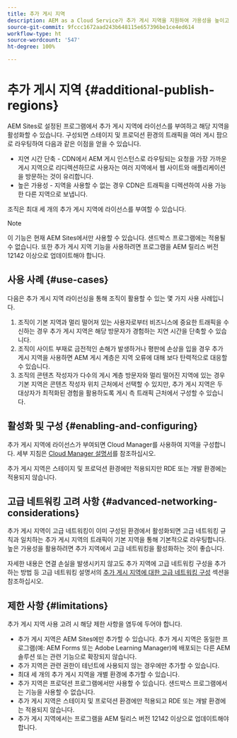 ```yaml
---
title: 추가 게시 지역
description: AEM as a Cloud Service가 추가 게시 지역을 지원하여 가용성을 높이고 지연 시간을 줄이는 방법에 대해 알아봅니다.
source-git-commit: 9fccc1672aad243b648115e657396be1ce4ed614
workflow-type: ht
source-wordcount: '547'
ht-degree: 100%

---
```



# 추가 게시 지역 {#additional-publish-regions}

AEM Sites로 설정된 프로그램에서 추가 게시 지역에 라이선스를 부여하고 해당 지역을 활성화할 수 있습니다. 구성되면 스테이지 및 프로덕션 환경의 트래픽을 여러 게시 팜으로 라우팅하여 다음과 같은 이점을 얻을 수 있습니다.

* 지연 시간 단축 - CDN에서 AEM 게시 인스턴스로 라우팅되는 요청을 가장 가까운 게시 지역으로 리디렉션하므로 사용자는 여러 지역에서 웹 사이트와 애플리케이션을 방문하는 것이 유리합니다.
* 높은 가용성 - 지역을 사용할 수 없는 경우 CDN은 트래픽을 디렉션하여 사용 가능한 다른 지역으로 보냅니다.

조직은 최대 세 개의 추가 게시 지역에 라이선스를 부여할 수 있습니다.

>[!NOTE]
>
>이 기능은 현재 AEM Sites에서만 사용할 수 있습니다. 샌드박스 프로그램에는 적용될 수 없습니다. 또한 추가 게시 지역 기능을 사용하려면 프로그램을 AEM 릴리스 버전 12142 이상으로 업데이트해야 합니다.

## 사용 사례 {#use-cases}

다음은 추가 게시 지역 라이선싱을 통해 조직이 활용할 수 있는 몇 가지 사용 사례입니다.

1. 조직이 기본 지역과 멀리 떨어져 있는 사용자로부터 비즈니스에 중요한 트래픽을 수신하는 경우 추가 게시 지역은 해당 방문자가 경험하는 지연 시간을 단축할 수 있습니다.
1. 조직이 사이트 부재로 금전적인 손해가 발생하거나 평판에 손상을 입을 경우 추가 게시 지역을 사용하면 AEM 게시 계층은 지역 오류에 대해 보다 탄력적으로 대응할 수 있습니다.
1. 조직의 콘텐츠 작성자가 다수의 게시 계층 방문자와 멀리 떨어진 지역에 있는 경우 기본 지역은 콘텐츠 작성자 위치 근처에서 선택할 수 있지만, 추가 게시 지역은 두 대상자가 최적화된 경험을 활용하도록 게시 측 트래픽 근처에서 구성할 수 있습니다.

## 활성화 및 구성 {#enabling-and-configuring}

추가 게시 지역에 라이선스가 부여되면 Cloud Manager를 사용하여 지역을 구성합니다. 세부 지침은 [Cloud Manager 설명서](/help/implementing/cloud-manager/manage-environments.md#multiple-regions)를 참조하십시오.

추가 게시 지역은 스테이지 및 프로덕션 환경에만 적용되지만 RDE 또는 개발 환경에는 적용되지 않습니다.

## 고급 네트워킹 고려 사항 {#advanced-networking-considerations}

추가 게시 지역이 고급 네트워킹이 이미 구성된 환경에서 활성화되면 고급 네트워킹 규칙과 일치하는 추가 게시 지역의 트래픽이 기본 지역을 통해 기본적으로 라우팅합니다. 높은 가용성을 활용하려면 추가 지역에서 고급 네트워킹을 활성화하는 것이 좋습니다.

자세한 내용은 연결 손실을 발생시키지 않고도 추가 지역에 고급 네트워킹 구성을 추가하는 방법 등 고급 네트워킹 설명서의 [추가 게시 지역에 대한 고급 네트워킹 구성](/help/security/configuring-advanced-networking.md#advanced-networking-configuration-for-additional-publish-regions) 섹션을 참조하십시오.

## 제한 사항 {#limitations}

추가 게시 지역 사용 고려 시 해당 제한 사항을 염두에 두어야 합니다.

* 추가 게시 지역은 AEM Sites에만 추가할 수 있습니다. 추가 게시 지역은 동일한 프로그램(예: AEM Forms 또는 Adobe Learning Manager)에 배포되는 다른 AEM 솔루션 또는 관련 기능으로 확장되지 않습니다.
* 추가 지역은 관련 권한이 테넌트에 사용되지 않는 경우에만 추가할 수 있습니다.
* 최대 세 개의 추가 게시 지역을 개별 환경에 추가할 수 있습니다.
* 추가 지역은 프로덕션 프로그램에서만 사용할 수 있습니다. 샌드박스 프로그램에서는 기능을 사용할 수 없습니다.
* 추가 게시 지역은 스테이지 및 프로덕션 환경에만 적용되고 RDE 또는 개발 환경에는 적용되지 않습니다.
* 추가 게시 지역에서는 프로그램을 AEM 릴리스 버전 12142 이상으로 업데이트해야 합니다.
